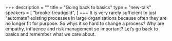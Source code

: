 +++
description = ""
title = "Going back to basics"
type = "new-talk"
speakers = [
        "brooke-treadgold",
]
+++
It is very rarely sufficient to just “automate” existing processes in large organisations because often they are no longer fit for purpose. So whys it so hard to change a process? Why are empathy, influence and risk management so important? Let’s go back to basics and remember what we care about.
